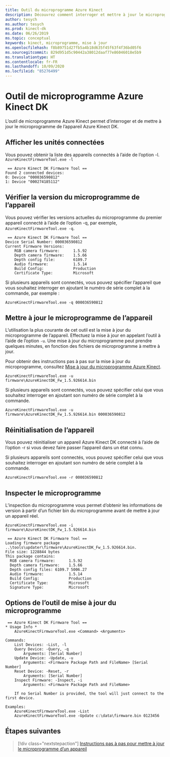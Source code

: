 ```yaml
---
title: Outil du microprogramme Azure Kinect
description: Découvrez comment interroger et mettre à jour le microprogramme d’un appareil à l’aide de l’outil de microprogramme Azure Kinect.
author: tesych
ms.author: tesych
ms.prod: kinect-dk
ms.date: 06/26/2019
ms.topic: conceptual
keywords: kinect, microprogramme, mise à jour
ms.openlocfilehash: f8b89751d27fb5a4b18d635f45f63f4f36bd05f6
ms.sourcegitcommit: 829d951d5c90442a38012daaf77e86046018e5b9
ms.translationtype: HT
ms.contentlocale: fr-FR
ms.lasthandoff: 10/09/2020
ms.locfileid: "85276499"
---
```

# <a name="azure-kinect-dk-firmware-tool"></a>Outil de microprogramme Azure Kinect DK

L’outil de microprogramme Azure Kinect permet d’interroger et de mettre à jour le microprogramme de l’appareil Azure Kinect DK.

## <a name="list-connected-devices"></a>Afficher les unités connectées

Vous pouvez obtenir la liste des appareils connectés à l’aide de l’option -l.  `AzureKinectFirmwareTool.exe -l`

```console
 == Azure Kinect DK Firmware Tool ==
Found 2 connected devices:
0: Device "000036590812"
1: Device "000274185112"
```

## <a name="check-device-firmware-version"></a>Vérifier la version du microprogramme de l’appareil

Vous pouvez vérifier les versions actuelles du microprogramme du premier appareil connecté à l’aide de l’option -q, par exemple, `AzureKinectFirmwareTool.exe -q`.

```console
 == Azure Kinect DK Firmware Tool ==
Device Serial Number: 000036590812
Current Firmware Versions:
    RGB camera firmware:      1.5.92
    Depth camera firmware:    1.5.66
    Depth config file:        6109.7
    Audio firmware:           1.5.14
    Build Config:             Production
    Certificate Type:         Microsoft
```

Si plusieurs appareils sont connectés, vous pouvez spécifier l’appareil que vous souhaitez interroger en ajoutant le numéro de série complet à la commande, par exemple :

`AzureKinectFirmwareTool.exe -q 000036590812`

## <a name="update-device-firmware"></a>Mettre à jour le microprogramme de l’appareil

L’utilisation la plus courante de cet outil est la mise à jour du microprogramme de l’appareil. Effectuez la mise à jour en appelant l’outil à l’aide de l’option `-u`. Une mise à jour du microprogramme peut prendre quelques minutes, en fonction des fichiers de microprogramme à mettre à jour.

Pour obtenir des instructions pas à pas sur la mise à jour du microprogramme, consultez [Mise à jour du microprogramme Azure Kinect](update-device-firmware.md).  

`AzureKinectFirmwareTool.exe -u firmware\AzureKinectDK_Fw_1.5.926614.bin`

Si plusieurs appareils sont connectés, vous pouvez spécifier celui que vous souhaitez interroger en ajoutant son numéro de série complet à la commande.

`AzureKinectFirmwareTool.exe -u firmware\AzureKinectDK_Fw_1.5.926614.bin 000036590812`

## <a name="reset-device"></a>Réinitialisation de l’appareil

Vous pouvez réinitialiser un appareil Azure Kinect DK connecté à l’aide de l’option -r si vous devez faire passer l’appareil dans un état connu.

Si plusieurs appareils sont connectés, vous pouvez spécifier celui que vous souhaitez interroger en ajoutant son numéro de série complet à la commande.

`AzureKinectFirmwareTool.exe -r 000036590812`

## <a name="inspect-firmware"></a>Inspecter le microprogramme

L’inspection du microprogramme vous permet d’obtenir les informations de version à partir d’un fichier bin du microprogramme avant de mettre à jour un appareil réel.

`AzureKinectFirmwareTool.exe -i firmware\AzureKinectDK_Fw_1.5.926614.bin`

```console
 == Azure Kinect DK Firmware Tool ==
Loading firmware package ..\tools\updater\firmware\AzureKinectDK_Fw_1.5.926614.bin.
File size: 1228844 bytes
This package contains:
  RGB camera firmware:      1.5.92
  Depth camera firmware:    1.5.66
  Depth config files: 6109.7 5006.27
  Audio firmware:           1.5.14
  Build Config:             Production
  Certificate Type:         Microsoft
  Signature Type:           Microsoft
```

## <a name="firmware-update-tool-options"></a>Options de l’outil de mise à jour du microprogramme

```console
 == Azure Kinect DK Firmware Tool ==
* Usage Info *
    AzureKinectFirmwareTool.exe <Command> <Arguments>

Commands:
    List Devices: -List, -l
    Query Device: -Query, -q
        Arguments: [Serial Number]
    Update Device: -Update, -u
        Arguments: <Firmware Package Path and FileName> [Serial Number]
    Reset Device: -Reset, -r
        Arguments: [Serial Number]
    Inspect Firmware: -Inspect, -i
        Arguments: <Firmware Package Path and FileName>

    If no Serial Number is provided, the tool will just connect to the first device.

Examples:
    AzureKinectFirmwareTool.exe -List
    AzureKinectFirmwareTool.exe -Update c:\data\firmware.bin 0123456
```

## <a name="next-steps"></a>Étapes suivantes

> [!div class="nextstepaction"]
>[Instructions pas à pas pour mettre à jour le microprogramme d’un appareil](update-device-firmware.md)
